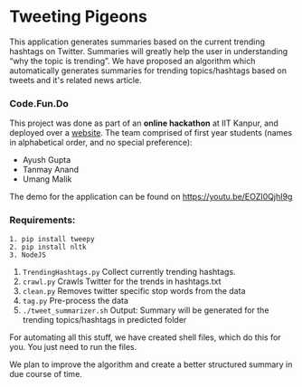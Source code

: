 # Tweeting Pigeons
This application generates summaries based on the current trending hashtags on Twitter.
Summaries will greatly help the user in understanding “why the topic is trending”. We have proposed an algorithm which automatically generates summaries for trending topics/hashtags based on tweets and it's related news article.

### Code.Fun.Do
This project was done as part of an __online hackathon__ at IIT Kanpur, and deployed over a [website](tweeting-pigeons.azurewebsites.net). The team comprised of first year students (names in alphabetical order, and no special preference):
* Ayush Gupta
* Tanmay Anand
* Umang Malik  

The demo for the application can be found on https://youtu.be/EOZI0QjhI9g

### Requirements: 
```
1. pip install tweepy
2. pip install nltk
3. NodeJS
```
	 
1. `TrendingHashtags.py`
	Collect currently trending hashtags. 
2. `crawl.py`
	Crawls Twitter for the trends in hashtags.txt
3. `clean.py`
	Removes twitter specific stop words from the data
4. `tag.py`
	Pre-process the data
5. `./tweet_summarizer.sh`
	Output: Summary will be generated for the trending topics/hashtags in predicted folder

For automating all this stuff, we have created shell files, which do this for you. You just need to run the files.

We plan to improve the algorithm and create a better structured summary in due course of time.

